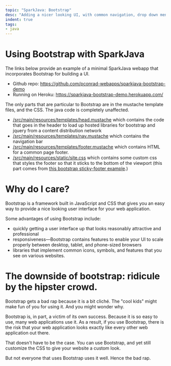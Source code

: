 ```yaml
---
topic: "SparkJava: Bootstrap"
desc: "Adding a nicer looking UI, with common navigation, drop down menus, etc."
indent: true
tags:
- java
---
```


# Using Bootstrap with SparkJava

The links below provide an example of a minimal SparkJava webapp that incorporates Bootstrap for building a UI.

* Github repo: https://github.com/pconrad-webapps/sparkjava-bootstrap-demo
* Running on Heroku: https://sparkjava-bootstrap-demo.herokuapp.com/

The only parts that are particular to Bootstrap are in the mustache template files, and the CSS.  The java code is completely unaffected.

* [/src/main/resources/templates/head.mustache](https://github.com/pconrad-webapps/sparkjava-bootstrap-demo/blob/master/src/main/resources/templates/head.mustache) 
    which contains the code that goes in the header to load up hosted libraries for bootstrap and jquery from a content distribution network
* [/src/main/resources/templates/nav.mustache](https://github.com/pconrad-webapps/sparkjava-bootstrap-demo/blob/master/src/main/resources/templates/nav.mustache) which 
    contains the navigation bar
* [/src/main/resources/templates/footer.mustache](https://github.com/pconrad-webapps/sparkjava-bootstrap-demo/blob/master/src/main/resources/templates/footer.mustache)
    which contains HTML for a common page footer.
* [/src/main/resources/static/site.css](https://github.com/pconrad-webapps/sparkjava-bootstrap-demo/blob/master/src/main/resources/static/site.css) which contains some custom
    css that styles the footer so that it sticks to the bottom of the viewport (this part comes from [this bootstrap sticky-footer example](http://getbootstrap.com/examples/sticky-footer-navbar/).)

# Why do I care?

Bootstrap is a framework built in JavaScript and CSS that gives you an easy way to provide a nice looking user interface for your
web application.

Some advantages of using Bootstrap include:

* quickly getting a user interface up that looks reasonably attractive and professional
* responsiveness&mdash;Bootstrap contains features to enable your UI to scale properly between desktop, tablet, and phone-sized browsers
* libraries that implement common icons, symbols, and features that you see on various websites.

# The downside of bootstrap: ridicule by the hipster crowd.

Bootstrap gets a bad rap because it is a bit cliché.  The "cool kids" might make fun of you for using it.   And you might wonder why.

Bootstrap is, in part, a victim of its own success.   Because it is so easy to use, many web applications use it.  As a result, if you use Bootstrap, 
there is the risk that your web application looks exactly like every other web application out there.

That doesn't have to be the case.   You can use Bootstrap, and yet still customize the CSS to give your website a custom look.

But not everyone that uses Bootstrap uses it well.    Hence the bad rap.
